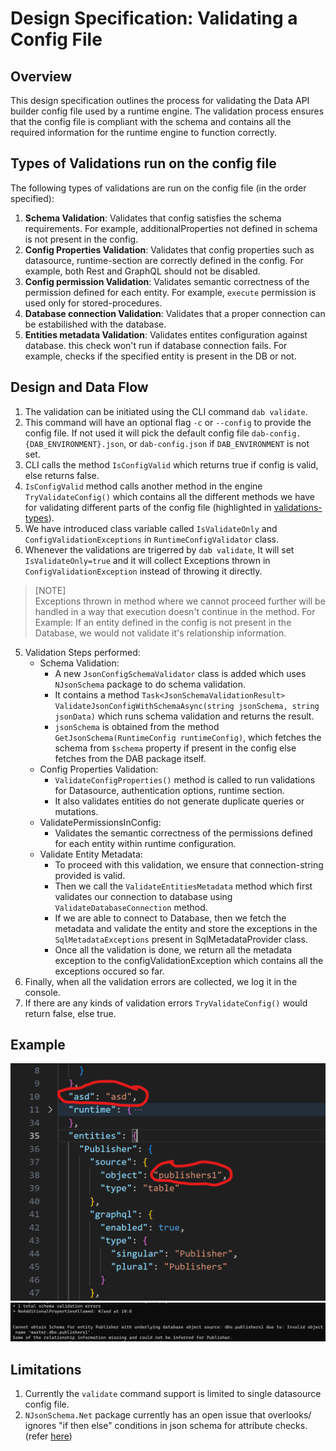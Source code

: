 # Design Specification: Validating a Config File

## Overview

This design specification outlines the process for validating the Data API builder config file used by a runtime engine. The validation process ensures that the config file is compliant with the schema and contains all the required information for the runtime engine to function correctly.

## Types of Validations run on the config file

The following types of validations are run on the config file (in the order specified):
1. **Schema Validation**: Validates that config satisfies the schema requirements. For example, additionalProperties not defined in schema is not present in the config.
2. **Config Properties Validation**: Validates that config properties such as datasource, runtime-section are correctly defined in the config. For example, both Rest and GraphQL should not be disabled.
3. **Config permission Validation**: Validates semantic correctness of the permission defined for each entity. For example, `execute` permission is used only for stored-procedures.
4. **Database connection Validation**: Validates that a proper connection can be estabilished with the database.
5. **Entities metadata Validation**: Validates entites configuration against database. this check won't run if database connection fails. For example, checks if the specified entity is present in the DB or not.

## Design and Data Flow

1. The validation can be initiated using the CLI command `dab validate`.
2. This command will have an optional flag `-c` or `--config` to provide the config file. If not used it will pick the default config file `dab-config.{DAB_ENVIRONMENT}.json`, or `dab-config.json` if `DAB_ENVIRONMENT` is not set.
3. CLI calls the method `IsConfigValid` which returns true if config is valid, else returns false.
4. `IsConfigValid` method calls another method in the engine `TryValidateConfig()` which contains all the different methods we have for validating different parts of the config file (highlighted in [validations-types](#types-of-validations-run-on-the-config-file)).
5. We have introduced class variable called `IsValidateOnly` and `ConfigValidationExceptions` in `RuntimeConfigValidator` class.
6. Whenever the validations are trigerred by `dab validate`, It will set `IsValidateOnly=true` and it will collect Exceptions thrown in `ConfigValidationException` instead of throwing it directly.
> [NOTE]</br>
> Exceptions thrown in method where we cannot proceed further will be handled in a way that execution doesn't continue in the method.
> For Example: If an entity defined in the config is not present in the Database, we would not validate it's relationship information.

5. Validation Steps performed:
    - Schema Validation:
      - A new `JsonConfigSchemaValidator` class is added which uses `NJsonSchema` package to do schema validation.
      - It contains a method `Task<JsonSchemaValidationResult> ValidateJsonConfigWithSchemaAsync(string jsonSchema, string jsonData)` which runs schema validation and returns the result.
      - `jsonSchema` is obtained from the method `GetJsonSchema(RuntimeConfig runtimeConfig)`, which fetches the schema from `$schema` property if present in the config
        else fetches from the DAB package itself.
    - Config Properties Validation:
        - `ValidateConfigProperties()` method is called to run validations for Datasource, authentication options, runtime section.
        - It also validates entities do not generate duplicate queries or mutations.
    - ValidatePermissionsInConfig:
        - Validates the semantic correctness of the permissions defined for each entity within runtime configuration.
    - Validate Entity Metadata:
        - To proceed with this validation, we ensure that connection-string provided is valid.
        - Then we call the `ValidateEntitiesMetadata` method which first validates our connection to database using `ValidateDatabaseConnection` method.
        - If we are able to connect to Database, then we fetch the metadata and validate the entity and store the exceptions in the `SqlMetadataExceptions` present in SqlMetadataProvider class.
        - Once all the validation is done, we return all the metadata exception to the configValidationException which contains all the exceptions occured so far.
6. Finally, when all the validation errors are collected, we log it in the console.
7. If there are any kinds of validation errors `TryValidateConfig()` would return false, else true.


## Example
![Invalid DAB config](../media/invalid-config.png)
![Validate output](../media/validate-output.png)

## Limitations
1. Currently the `validate` command support is limited to single datasource config file.
2. `NJsonSchema.Net` package currently has an open issue that overlooks/ ignores "if then else" conditions in json schema for attribute checks. (refer [here](https://github.com/RicoSuter/NJsonSchema/issues/1240))
